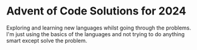 # Advent of Code Solutions for 2024

Exploring and learning new languages whilst going through the problems.
I'm just using the basics of the languages and not trying to do anything smart except solve the problem.

